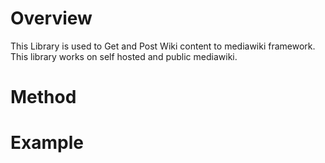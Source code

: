 # Overview
This Library is used to Get and Post Wiki content to mediawiki framework. 
This library works on self hosted and public mediawiki.

# Method

# Example
